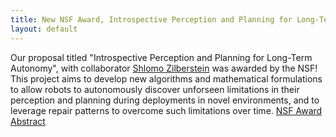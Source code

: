 ```yaml
---
title: New NSF Award, Introspective Perception and Planning for Long-Term Autonomy
layout: default
---
```


Our proposal titled "Introspective Perception and Planning for Long-Term Autonomy", with
collaborator [Shlomo Zilberstein](https://groups.cs.umass.edu/shlomo/) was
awarded by the NSF! This project aims to develop new algorithms and mathematical
formulations to allow robots to autonomously discover unforseen limitations in
their perception and planning during deployments in novel environments, and to
leverage repair patterns to overcome such limitations over time.
[NSF Award Abstract](https://www.nsf.gov/awardsearch/showAward?AWD_ID=1954778)

